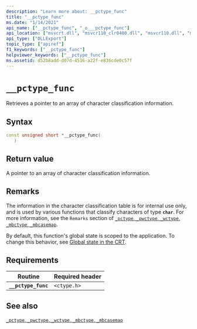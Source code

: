 ```yaml
---
description: "Learn more about: __pctype_func"
title: "__pctype_func"
ms.date: "1/14/2021"
api_name: ["__pctype_func", "_o___pctype_func"]
api_location: ["msvcrt.dll", "msvcr110_clr0400.dll", "msvcr110.dll", "msvcr120.dll", "msvcr90.dll", "msvcr100.dll", "msvcr80.dll", "api-ms-win-crt-private-l1-1-0.dll", "api-ms-win-crt-locale-l1-1-0.dll"]
api_type: ["DLLExport"]
topic_type: ["apiref"]
f1_keywords: ["__pctype_func"]
helpviewer_keywords: ["__pctype_func"]
ms.assetid: d52b8add-d07d-4516-a22f-e836cde0c57f
---
```

# `__pctype_func`

Retrieves a pointer to an array of character classification information.

## Syntax

```cpp
const unsigned short *__pctype_func(
   )
```

## Return value

A pointer to an array of character classification information.

## Remarks

The information in the character classification table is for internal use only, and is used by various functions that classify characters of type **`char`**. For more information, see the `Remarks` section of [`_pctype`, `_pwctype`, `_wctype`, `_mbctype`, `_mbcasemap`](./pctype-pwctype-wctype-mbctype-mbcasemap.md).

By default, this function's global state is scoped to the application. To change this behavior, see [Global state in the CRT](global-state.md).

## Requirements

| Routine | Required header |
|---|---|
| **`__pctype_func`** | `<ctype.h>` |

## See also

[`_pctype`, `_pwctype`, `_wctype`, `_mbctype`, `_mbcasemap`](./pctype-pwctype-wctype-mbctype-mbcasemap.md)
